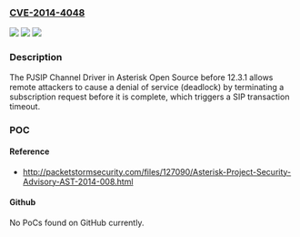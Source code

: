 ### [CVE-2014-4048](https://cve.mitre.org/cgi-bin/cvename.cgi?name=CVE-2014-4048)
![](https://img.shields.io/static/v1?label=Product&message=n%2Fa&color=blue)
![](https://img.shields.io/static/v1?label=Version&message=n%2Fa&color=blue)
![](https://img.shields.io/static/v1?label=Vulnerability&message=n%2Fa&color=brighgreen)

### Description

The PJSIP Channel Driver in Asterisk Open Source before 12.3.1 allows remote attackers to cause a denial of service (deadlock) by terminating a subscription request before it is complete, which triggers a SIP transaction timeout.

### POC

#### Reference
- http://packetstormsecurity.com/files/127090/Asterisk-Project-Security-Advisory-AST-2014-008.html

#### Github
No PoCs found on GitHub currently.

